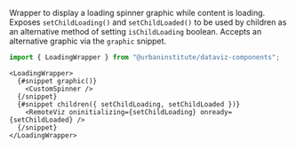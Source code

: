 Wrapper to display a loading spinner graphic while content is loading. Exposes `setChildLoading()` and `setChildLoaded()` to be used by children as an alternative method of setting `isChildLoading` boolean. Accepts an alternative graphic via the `graphic` snippet.

```js
import { LoadingWrapper } from "@urbaninstitute/dataviz-components";
```

```svelte
<LoadingWrapper>
  {#snippet graphic()}
    <CustomSpinner />
  {/snippet}
  {#snippet children({ setChildLoading, setChildLoaded })}
    <RemoteViz oninitializing={setChildLoading} onready={setChildLoaded} />
  {/snippet}
</LoadingWrapper>
```
